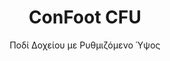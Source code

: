 ---
title: "ConFoot CFU"
subtitle: "Ποδί Δοχείου με Ρυθμιζόμενο Ύψος"
mainImage: "/images/products/confoot-leg-cfu-main.jpg"
gallery:
  - "/images/products/confoot-leg-cfu-1.jpg"
  - "/images/products/confoot-leg-cfu-2.jpg"
  - "/images/products/confoot-leg-cfu-3.jpg"
shortDescription: "Το ConFoot CFU είναι ένα ρυθμιζόμενο ποδί δοχείου που επιτρέπει την προσαρμογή του ύψους του δοχείου από το επίπεδο του εδάφους έως 1,5 μέτρο, χωρίς να απαιτείται πρόσθετος εξοπλισμός για τη διαχείριση του δοχείου."
technicalDescription: "Το ConFoot CFU έχει κατασκευαστεί με ατσάλι υψηλής ποιότητας και διαθέτει τον κατοχυρωμένο μηχανισμό κλειδώματος για ασφαλή προσάρτηση στα γωνιακά στηρίγματα των δοχείων. Επιτρέπει ευέλικτη χρήση των δοχείων σε διαφορετικά περιβάλλοντα και για ποικίλους σκοπούς."
videoID: "HDhFIRA-oZU"
specifications:
  - name: "Βάρος"
    value: "46 κιλά όταν συναρμολογημένο (βάρος κάθε μεμονωμένου εξαρτήματος κάτω από 25 κιλά)"
  - name: "Ικανότητα Φόρτωσης"
    value: "20 τόνους"
  - name: "Εύρος Ρύθμισης"
    value: "0–1,500 mm"
  - name: "Υλικό"
    value: "Ατσάλι υψηλής ποιότητας"
price: "6.300 EUR"
priceVAT: "7.623 EUR"
pricingNotes: "Διατίθενται εκπτώσεις για μεγάλες ποσότητες. Επικοινωνήστε μαζί μας για εξατομικευμένες προσφορές."
buyLink: "/contact"
howToUse: |
  1. Τοποθετήστε το CFU κάτω από τη γωνία του δοχείου
  2. Ενεργοποιήστε τον μηχανισμό κλειδώματος
  3. Ρυθμίστε το ύψος όπως απαιτείται (από το επίπεδο του εδάφους έως πάνω από ένα μέτρο)
  4. Επιβεβαιώστε την ασφαλή προσάρτηση
  5. Επαναλάβετε για όλες τις απαιτούμενες γωνίες
benefits:
  - title: "Δεν Απαιτείται Επιπλέον Εξοπλισμός"
    description: "Ολοκληρωμένη διαχείριση δοχείων αποκλειστικά με τα πόδια CFU, εξαλείφοντας την ανάγκη για βαριά μηχανήματα"
  - title: "Ρύθμιση Ύψους"
    description: "Ρυθμίστε εύκολα το ύψος του δοχείου από το επίπεδο του εδάφους έως πάνω από ένα μέτρο (0–1,500 mm)"
  - title: "Διαχειρίσιμο Βάρος"
    description: "Αποτελείται από αρκετά εξαρτήματα με βάρος κάθε ενός κάτω από 25 κιλά, διευκολύνοντας τη διαχείριση"
  - title: "Πολλαπλές Εφαρμογές"
    description: "Κατάλληλο για διάφορες βιομηχανίες, όπως εταιρείες μεταφορών, ένοπλες δυνάμεις, παραγωγικές εγκαταστάσεις, αλυσίδες λιανικής, λιμάνια και ανθρωπιστική βοήθεια"
  - title: "Ευέλικτη Χρήση"
    description: "Επιτρέπει ευέλικτη χρήση των δοχείων σε διαφορετικά περιβάλλοντα και για διάφορους σκοπούς"
  - title: "Βελτιωμένη Ροή Εργασίας"
    description: "Απλοποιεί τις διαδικασίες διαχείρισης δοχείων, βελτιώνοντας την επιχειρησιακή αποδοτικότητα"
articleContent: |
  ## Τι Είναι το ConFoot CFU?

  Το ConFoot CFU είναι μια λύση για ποδί δοχείου με ρυθμιζόμενο ύψος, σχεδιασμένη για να προσφέρει μέγιστη ευελιξία και προσαρμοστικότητα στη διαχείριση δοχείων. Αυτό το καινοτόμο σύστημα επιτρέπει την προσαρμογή του ύψους του δοχείου από το επίπεδο του εδάφους έως πάνω από ένα μέτρο (0–1,500 mm), χωρίς την ανάγκη επιπρόσθετου εξοπλισμού για τη διαχείρισή τους. Το μοντέλο CFU ξεχωρίζει για την ικανότητά του να συνεργάζεται με τυπικά φορτωτικά δοχεία σε διάφορα περιβάλλοντα και για διαφορετικούς σκοπούς, καθιστώντας το ιδανική επιλογή για επιχειρήσεις σε πολλαπλές βιομηχανίες.

  ## Πώς Λειτουργεί

  Το ConFoot CFU προσκολλάται απευθείας στα γωνιακά στηρίγματα των δοχείων, παρέχοντας μια σταθερή βάση για φόρτωση, εκφόρτωση και προσωρινή αποθήκευση. Ο ρυθμιζόμενος σχεδιασμός του εξασφαλίζει ευελιξία στην τοποθέτηση των δοχείων στο ιδανικό ύψος ανάλογα με τις συγκεκριμένες ανάγκες σας. Το σύστημα αποτελείται από αρκετά εξαρτήματα με βάρος κάθε ενός κάτω από 25 κιλά, καθιστώντας τη συναρμολόγηση και τη μετακίνηση εύκολη για τους χειριστές, ενώ το συνολικό βάρος του ποδιού όταν συναρμολογηθεί είναι 46 κιλά. Ο απλός μηχανισμός προσκόλλησης επιτρέπει ταχεία ανάπτυξη και αφαίρεση, μειώνοντας σημαντικά το χρόνο και τους πόρους που απαιτούνται για τις λειτουργίες διαχείρισης δοχείων.

  ## Εφαρμογές του ConFoot CFU

  ### Εταιρείες Μεταφορών
  Το ConFoot CFU διαπρέπει στις μεταφορικές λειτουργίες όπου απαιτείται ρύθμιση ύψους και ευελιξία. Οι εταιρείες μεταφορών μπορούν να χρησιμοποιούν τα πόδια CFU για εύκολη φόρτωση, εκφόρτωση και τοποθέτηση των δοχείων χωρίς την ανάγκη πρόσθετων βαρέων μηχανημάτων, απλοποιώντας τις λειτουργίες και μειώνοντας το κόστος εξοπλισμού.

  ### Ένοπλες Δυνάμεις
  Για τις ένοπλες δυνάμεις, το CFU προσφέρει μια φορητή και ευέλικτη λύση για την ταχεία ανάπτυξη εγκαταστάσεων βασισμένων σε δοχεία σε διάφορα εδάφη και περιβάλλοντα. Η δυνατότητα ρύθμισης του ύψους επιτρέπει την ιδανική τοποθέτηση ακόμα και σε ανώμαλο έδαφος.

  ### Παραγωγικές Εγκαταστάσεις
  Οι βιομηχανικές εγκαταστάσεις επωφελούνται από την ικανότητα του CFU να δημιουργεί ευέλικτες διατάξεις παραγωγής με ρυθμιζόμενα ύψη δοχείων. Επιτρέποντας την ακριβή τοποθέτηση των δοχείων εκεί που χρειάζεται και στο σωστό ύψος, το σύστημα διευκολύνει τις αποδοτικές ροές παραγωγής και τη διαχείριση αποθεμάτων.

  ### Αλυσίδες Λιανικής
  Οι λιανικές επιχειρήσεις μπορούν να αξιοποιήσουν τα πόδια CFU για προσωρινές ή εποχικές λύσεις αποθήκευσης, με τη δυνατότητα ρύθμισης του ύψους των δοχείων ώστε να ταιριάζει με τα φορτωτικά σημεία ή άλλες υποδομές.

  ### Λιμάνια
  Σε λιμενικά περιβάλλοντα, το CFU παρέχει ευελιξία στη διαχείριση και αποθήκευση των δοχείων, επιτρέποντας την αποτελεσματική χρήση του χώρου και των πόρων χωρίς την αποκλειστική εξάρτηση από βαρέα ανασηκωτικά μηχανήματα.

  ### Ανθρωπιστική Βοήθεια
  Για τις επιχειρήσεις ανθρωπιστικής βοήθειας, το CFU προσφέρει μια πρακτική λύση για την ταχεία ανάπτυξη εγκαταστάσεων βασισμένων σε δοχεία σε δύσκολα περιβάλλοντα, με τη δυνατότητα ρύθμισης του ύψους ώστε να προσαρμόζεται σε διαφορετικά εδάφη και επιχειρησιακές ανάγκες.

  ## Πλεονεκτήματα του ConFoot CFU

  ### Δεν Απαιτείται Επιπλέον Εξοπλισμός
  Το CFU εξαλείφει την ανάγκη για γερανούς, πριζοφόρα ή άλλα βαριά μηχανήματα για τη διαχείριση των δοχείων, μειώνοντας τα λειτουργικά κόστη και την εξάρτηση από εξειδικευμένο εξοπλισμό.

  ### Δυνατότητα Ρύθμισης Ύψους
  Με εύρος ρύθμισης από 0–1,500 mm, το CFU παρέχει ανεπανάληπτη ευελιξία στην τοποθέτηση των δοχείων στο ιδανικό ύψος για διάφορες εφαρμογές και περιβάλλοντα.

  ### Διαχειρίσιμο Βάρος
  Παρά την ανθεκτική του κατασκευή και την ικανότητα φόρτωσης 20 τόνων, το CFU έχει σχεδιαστεί με γνώμονα τη διευκόλυνση των χειριστών. Τα μεμονωμένα εξαρτήματα ζυγίζουν λιγότερο από 25 κιλά, καθιστώντας τη συναρμολόγηση και την τοποθέτηση ευκολότερη.

  ### Πολλαπλές Εφαρμογές
  Ο σχεδιασμός του CFU το καθιστά κατάλληλο για μια μεγάλη γκάμα βιομηχανιών και εφαρμογών, από τη λογιστική και την παραγωγή έως την άμυνα και την ανθρωπιστική βοήθεια.

  ### Λειτουργική Ευελιξία
  Επιτρέποντας τη χρήση των δοχείων σε διαφορετικά περιβάλλοντα και για διάφορους σκοπούς, το CFU επεκτείνει τη χρησιμότητα των τυπικών φορτωτικών δοχείων πέραν των παραδοσιακών ρόλων μεταφοράς και αποθήκευσης.

  ## Τεχνικές Προδιαγραφές

  - **Ικανότητα Φόρτωσης**: 20 τόνους
  - **Συνολικό Βάρος**: 46 κιλά όταν συναρμολογημένο
  - **Βάρος Εξαρτήματος**: Κάθε κομμάτι κάτω από 25 κιλά
  - **Εύρος Ρύθμισης**: 0–1,500 mm
  - **Υλικό**: Ατσάλι υψηλής ποιότητας με ανθεκτική επίστρωση
  - **Συμβατότητα**: Τυπικά γωνιακά στηρίγματα φορτωτικών δοχείων

  Το ConFoot CFU αντιπροσωπεύει μια σημαντική πρόοδο στην τεχνολογία διαχείρισης δοχείων, προσφέροντας μια λύση που συνδυάζει τη ρυθμιζόμενη ύψος, την ευελιξία και την λειτουργική απλότητα σε ένα μόνο προϊόν.
---